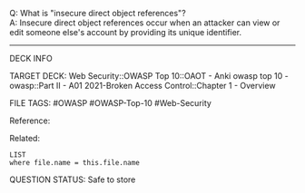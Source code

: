 Q: What is "insecure direct object references"?  
A: Insecure direct object references occur when an attacker can view or edit someone else's account by providing its unique identifier.
<!--ID: 1697070663917-->

---

DECK INFO

TARGET DECK: Web Security::OWASP Top 10::OAOT - Anki owasp top 10 - owasp::Part II - A01 2021-Broken Access Control::Chapter 1 - Overview

FILE TAGS: #OWASP #OWASP-Top-10 #Web-Security

Reference:

Related:

```dataview
LIST
where file.name = this.file.name
```

QUESTION STATUS: Safe to store